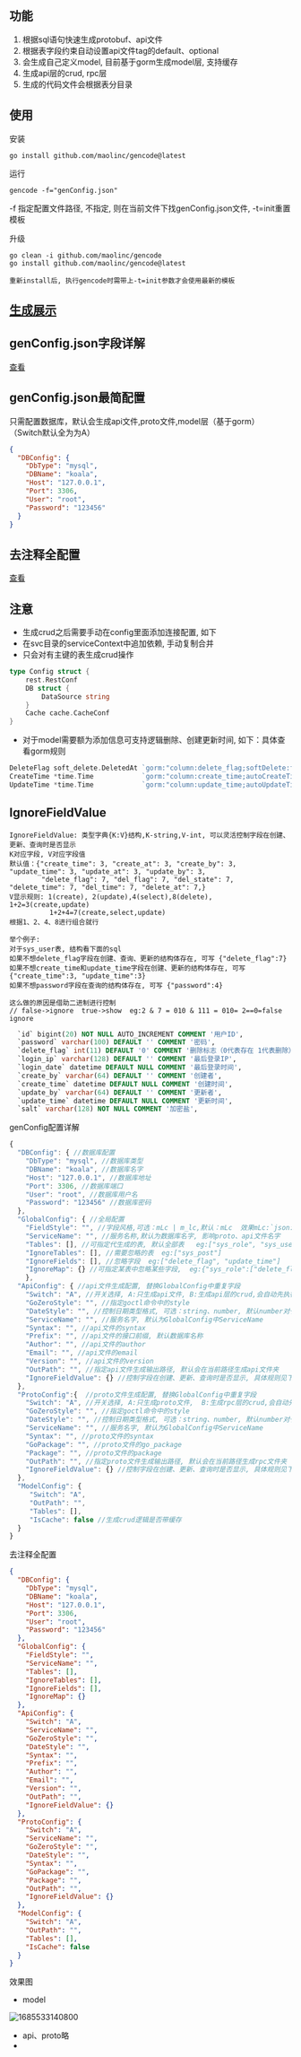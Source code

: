## 功能
1. 根据sql语句快速生成protobuf、api文件
2. 根据表字段约束自动设置api文件tag的default、optional
3. 会生成自己定义model, 目前基于gorm生成model层, 支持缓存
4. 生成api层的crud, rpc层
5. 生成的代码文件会根据表分目录

## 使用
安装
```shell
go install github.com/maolinc/gencode@latest
```
运行
```shell
gencode -f="genConfig.json" 
```
-f 指定配置文件路径, 不指定, 则在当前文件下找genConfig.json文件, -t=init重置模板

升级
```shell
go clean -i github.com/maolinc/gencode
go install github.com/maolinc/gencode@latest

重新install后, 执行gencode时需带上-t=init参数才会使用最新的模板
```
## [生成展示](#image)


## genConfig.json字段详解
[查看](#comment1)

## genConfig.json最简配置
只需配置数据库，默认会生成api文件,proto文件,model层（基于gorm）  （Switch默认全为为A）
```json
{
  "DBConfig": {
    "DbType": "mysql",
    "DBName": "koala",
    "Host": "127.0.0.1",
    "Port": 3306,
    "User": "root",
    "Password": "123456"
  }
}
```

## 去注释全配置
[查看](#fullCommment)


## 注意
- 生成crud之后需要手动在config里面添加连接配置, 如下
- 在svc目录的serviceContext中追加依赖, 手动复制合并
- 只会对有主键的表生成crud操作

```go
type Config struct {
	rest.RestConf
	DB struct {
		DataSource string
	}
	Cache cache.CacheConf
}
```
- 对于model需要额为添加信息可支持逻辑删除、创建更新时间, 如下：具体查看gorm规则

```go
DeleteFlag soft_delete.DeletedAt `gorm:"column:delete_flag;softDelete:flag"` // 删除标志（0代表存在 1代表删除）
CreateTime *time.Time            `gorm:"column:create_time;autoCreateTime"`  // 创建时间
UpdateTime *time.Time            `gorm:"column:update_time;autoUpdateTime"`  // 更新时间
```


## IgnoreFieldValue
```shell
IgnoreFieldValue: 类型字典{K:V}结构,K-string,V-int, 可以灵活控制字段在创建、更新、查询时是否显示
K对应字段, V对应字段值
默认值：{"create_time": 3, "create_at": 3, "create_by": 3, "update_time": 3, "update_at": 3, "update_by": 3,
		"delete_flag": 7, "del_flag": 7, "del_state": 7, "delete_time": 7, "del_time": 7, "delete_at": 7,}
V显示规则: 1(create), 2(update),4(select),8(delete), 1+2=3(create,update)
          1+2+4=7(create,select,update)
根据1、2、4、8进行组合就行

举个例子: 
对于sys_user表, 结构看下面的sql
如果不想delete_flag字段在创建、查询、更新的结构体存在, 可写 {"delete_flag":7}
如果不想create_time和update_time字段在创建、更新的结构体存在, 可写 {"create_time":3, "update_time":3}
如果不想password字段在查询的结构体存在, 可写 {"password":4}

这么做的原因是借助二进制进行控制
// false->ignore  true->show  eg:2 & 7 = 010 & 111 = 010= 2==0=false ignore
```
```sql
  `id` bigint(20) NOT NULL AUTO_INCREMENT COMMENT '用户ID',
  `password` varchar(100) DEFAULT '' COMMENT '密码',
  `delete_flag` int(11) DEFAULT '0' COMMENT '删除标志（0代表存在 1代表删除）',
  `login_ip` varchar(128) DEFAULT '' COMMENT '最后登录IP',
  `login_date` datetime DEFAULT NULL COMMENT '最后登录时间',
  `create_by` varchar(64) DEFAULT '' COMMENT '创建者',
  `create_time` datetime DEFAULT NULL COMMENT '创建时间',
  `update_by` varchar(64) DEFAULT '' COMMENT '更新者',
  `update_time` datetime DEFAULT NULL COMMENT '更新时间',
  `salt` varchar(128) NOT NULL COMMENT '加密盐',
```

<a id="comment1"></a>genConfig配置详解
```js
{
  "DBConfig": { //数据库配置
    "DbType": "mysql", //数据库类型
    "DBName": "koala", //数据库名字
    "Host": "127.0.0.1", //数据库地址
    "Port": 3306, //数据库端口
    "User": "root", //数据库用户名
    "Password": "123456" //数据库密码
  },
  "GlobalConfig": { //全局配置
    "FieldStyle": "", //字段风格,可选：mLc | m_lc,默认：mLc  效果mLc:`json:createTime` m_lc:`json:create_time`
    "ServiceName": "", //服务名称,默认为数据库名字, 影响proto、api文件名字
    "Tables": [], //可指定代生成的表, 默认全部表   eg:["sys_role", "sys_user"]
    "IgnoreTables": [], //需要忽略的表  eg:["sys_post"]
    "IgnoreFields": [], //忽略字段  eg:["delete_flag", "update_time"]
    "IgnoreMap": {} //可指定某表中忽略某些字段,  eg:{"sys_role":["delete_flag","create_time"], "sys_user":["password"]}
    },
  "ApiConfig": { //api文件生成配置, 替换GlobalConfig中重复字段
    "Switch": "A", //开关选择, A:只生成api文件, B:生成api层的crud,会自动先执行goctl api,  非AB则不会生成api文件
    "GoZeroStyle": "", //指定goctl命令中的style
    "DateStyle": "", //控制日期类型格式, 可选：string、number, 默认number对于的日期格式为int64
    "ServiceName": "", //服务名字, 默认为GlobalConfig中ServiceName
    "Syntax": "", //api文件的syntax
    "Prefix": "", //api文件的接口前缀, 默认数据库名称
    "Author": "", //api文件的author
    "Email": "", //api文件的email
    "Version": "", //api文件的version
    "OutPath": "", //指定api文件生成输出路径, 默认会在当前路径生成api文件夹
    "IgnoreFieldValue": {} //控制字段在创建、更新、查询时是否显示, 具体规则见下面
  },
  "ProtoConfig":{  //proto文件生成配置, 替换GlobalConfig中重复字段
    "Switch": "A", //开关选择, A:只生成proto文件,  B:生成rpc层的crud,会自动先执行goctl rpc,  非AB则不会生成任何文件
    "GoZeroStyle": "", //指定goctl命令中的style
    "DateStyle": "", //控制日期类型格式, 可选：string、number, 默认number对于的日期格式为int64
    "ServiceName": "", //服务名字, 默认为GlobalConfig中ServiceName
    "Syntax": "", //proto文件的syntax
    "GoPackage": "", //proto文件的go_package
    "Package": "", //proto文件的package
    "OutPath": "", //指定proto文件生成输出路径, 默认会在当前路径生成rpc文件夹
    "IgnoreFieldValue": {} //控制字段在创建、更新、查询时是否显示, 具体规则见下面
  },
  "ModelConfig": {
     "Switch": "A",
     "OutPath": "",
     "Tables": [],
     "IsCache": false //生成crud逻辑是否带缓存
  }
}
```

<a id="fullCommment"></a>去注释全配置

```json
{
  "DBConfig": {
    "DbType": "mysql",
    "DBName": "koala",
    "Host": "127.0.0.1",
    "Port": 3306,
    "User": "root",
    "Password": "123456"
  },
  "GlobalConfig": {
    "FieldStyle": "",
    "ServiceName": "",
    "Tables": [],
    "IgnoreTables": [],
    "IgnoreFields": [],
    "IgnoreMap": {}
  },
  "ApiConfig": {
    "Switch": "A",
    "ServiceName": "",
    "GoZeroStyle": "",
    "DateStyle": "",
    "Syntax": "",
    "Prefix": "",
    "Author": "",
    "Email": "",
    "Version": "",
    "OutPath": "",
    "IgnoreFieldValue": {}
  },
  "ProtoConfig": {
    "Switch": "A",
    "ServiceName": "",
    "GoZeroStyle": "",
    "DateStyle": "",
    "Syntax": "",
    "GoPackage": "",
    "Package": "",
    "OutPath": "",
    "IgnoreFieldValue": {}
  },
  "ModelConfig": {
    "Switch": "A",
    "OutPath": "",
    "Tables": [],
    "IsCache": false 
  }
}
```

<a id="image"></a>
效果图
- model

![1685533140800](https://github.com/maolinc/gencode/assets/82015883/8b5815b4-e75c-4ed4-9fdb-8b0344bf84d4)
- api、proto略
- 
